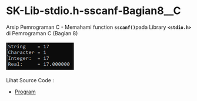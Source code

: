 # SK-Lib-stdio.h-sscanf-Bagian8__C
Arsip Pemrograman C - Memahami function <code><b>sscanf()</b></code>pada Library <code><b>&lt;stdio.h></b></code> di Pemrograman C (Bagian 8)<br><br>
<img src="https://github.com/RizkyKhapidsyah/SK-Lib-stdio.h-sscanf-Bagian8__C/blob/master/SK-Lib-stdio.h-sscanf-Bagian8__C/result/001.PNG"><br><br>
Lihat Source Code : <br>
- <a href="https://github.com/RizkyKhapidsyah/SK-Lib-stdio.h-sscanf-Bagian8__C/blob/master/SK-Lib-stdio.h-sscanf-Bagian8__C/Source.c">Program</a>
